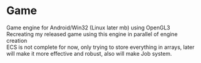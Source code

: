 # Game
Game engine for Android/Win32 (Linux later mb) using OpenGL3  
Recreating my released game using this engine in parallel of engine creation  
ECS is not complete for now, only trying to store everything in arrays, later will make it more effective and robust, also will make Job system.
